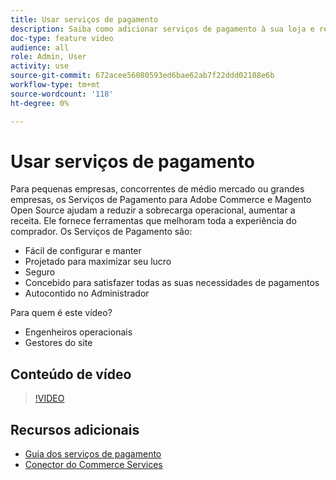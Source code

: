 ```yaml
---
title: Usar serviços de pagamento
description: Saiba como adicionar serviços de pagamento à sua loja e reduzir a sobrecarga operacional, aumentar a receita e melhorar toda a experiência do comprador.
doc-type: feature video
audience: all
role: Admin, User
activity: use
source-git-commit: 672acee56080593ed6bae62ab7f22ddd02108e6b
workflow-type: tm+mt
source-wordcount: '118'
ht-degree: 0%

---
```


# Usar serviços de pagamento

Para pequenas empresas, concorrentes de médio mercado ou grandes empresas, os Serviços de Pagamento para Adobe Commerce e Magento Open Source ajudam a reduzir a sobrecarga operacional, aumentar a receita. Ele fornece ferramentas que melhoram toda a experiência do comprador. Os Serviços de Pagamento são:

- Fácil de configurar e manter
- Projetado para maximizar seu lucro
- Seguro
- Concebido para satisfazer todas as suas necessidades de pagamentos
- Autocontido no Administrador

Para quem é este vídeo?

- Engenheiros operacionais
- Gestores do site

## Conteúdo de vídeo

>[!VIDEO](https://video.tv.adobe.com/v/343990?quality=12&learn=on)

## Recursos adicionais

- [Guia dos serviços de pagamento](https://experienceleague.adobe.com/docs/commerce-merchant-services/payment-services/guide-overview.html)
- [Conector do Commerce Services](https://experienceleague.adobe.com/docs/commerce-merchant-services/user-guides/saas.html)
